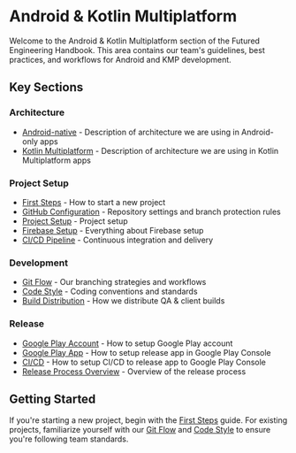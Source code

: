 # Android & Kotlin Multiplatform

Welcome to the Android & Kotlin Multiplatform section of the Futured Engineering Handbook.
This area contains our team's guidelines, best practices, and workflows for Android and KMP development.

## Key Sections

### Architecture

- [Android-native](architecture/00_native.md) - Description of architecture we are using in Android-only apps
- [Kotlin Multiplatform](architecture/10_kmp.md) - Description of architecture we are using in Kotlin Multiplatform apps

### Project Setup

- [First Steps](project_setup/00_new_repo.md) - How to start a new project
- [GitHub Configuration](project_setup/10_github.md) - Repository settings and branch protection rules
- [Project Setup](project_setup/20_project.md) - Project setup
- [Firebase Setup](project_setup/30_firebase.md) - Everything about Firebase setup
- [CI/CD Pipeline](project_setup/40_ci_cd.md) - Continuous integration and delivery

### Development

- [Git Flow](development/00_git_flow.md) - Our branching strategies and workflows
- [Code Style](development/10_code_style.md) - Coding conventions and standards
- [Build Distribution](development/20_build_distrubution.md) - How we distribute QA & client builds

### Release

- [Google Play Account](release/00_google_play_account.md) - How to setup Google Play account
- [Google Play App](release/10_google_play_app.md) - How to setup release app in Google Play Console
- [CI/CD](release/20_ci_cd.md) - How to setup CI/CD to release app to Google Play Console
- [Release Process Overview](release/30_release_process.md) - Overview of the release process

## Getting Started

If you're starting a new project, begin with the [First Steps](project_setup/00_new_repo.md) guide. For existing projects, familiarize yourself with our [Git Flow](development/00_git_flow.md) and [Code Style](development/10_code_style.md) to ensure you're following team standards.
